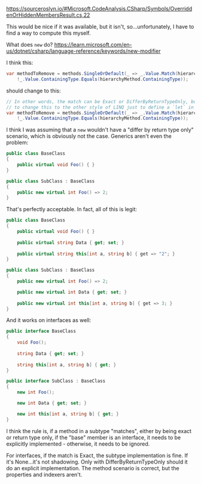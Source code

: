 https://sourceroslyn.io/#Microsoft.CodeAnalysis.CSharp/Symbols/OverriddenOrHiddenMembersResult.cs,22

This would be nice if it was available, but it isn't, so...unfortunately, I have to find a way to compute this myself.

What does `new` do? https://learn.microsoft.com/en-us/dotnet/csharp/language-reference/keywords/new-modifier

I think this:

```csharp
var methodToRemove = methods.SingleOrDefault(_ => _.Value.Match(hierarchyMethod) == MethodMatch.Exact &&
	!_.Value.ContainingType.Equals(hierarchyMethod.ContainingType));
```

should change to this:

```csharp
// In other words, the match can be Exact or DifferByReturnTypeOnly, but I don't want
// to change this to the other style of LINQ just to define a `let` in the query.
var methodToRemove = methods.SingleOrDefault(_ => _.Value.Match(hierarchyMethod) != MethodMatch.None &&
	!_.Value.ContainingType.Equals(hierarchyMethod.ContainingType));
```

I think I was assuming that a `new` wouldn't have a "differ by return type only" scenario, which is obviously not the case. Generics aren't even the problem:

```csharp
public class BaseClass
{
    public virtual void Foo() { }   
}

public class SubClass : BaseClass
{
    public new virtual int Foo() => 2;  
}
```

That's perfectly acceptable. In fact, all of this is legit:

```csharp
public class BaseClass
{
    public virtual void Foo() { }   
    
    public virtual string Data { get; set; }
    
    public virtual string this[int a, string b] { get => "2"; }
}

public class SubClass : BaseClass
{
    public new virtual int Foo() => 2;  

    public new virtual int Data { get; set; }
    
    public new virtual int this[int a, string b] { get => 3; }
}
```

And it works on interfaces as well:

```csharp
public interface BaseClass
{
    void Foo();
    
    string Data { get; set; }
	
	string this[int a, string b] { get; }
}

public interface SubClass : BaseClass
{
    new int Foo();

    new int Data { get; set; }

	new int this[int a, string b] { get; }
}
```

I think the rule is, if a method in a subtype "matches", either by being exact or return type only, if the "base" member is an interface, it needs to be explicitly implemented - otherwise, it needs to be ignored.

For interfaces, if the match is Exact, the subtype implementation is fine. If it's None...it's not shadowing. Only with DifferByReturnTypeOnly should it do an explicit implementation. The method scenario is correct, but the properties and indexers aren't.